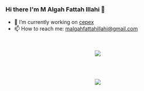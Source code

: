 ### Hi there I'm M Algah Fattah Illahi 👋
- 🔭 I’m currently working on [cepex](https://github.com/aryuuu/cepex-web)
- 📫 How to reach me: malgahfattahillahi@gmail.com
<br />
<p align="center">
  <img align="center" src="https://github-readme-stats.vercel.app/api?username=aryuuu&show_icons=true&theme=tokyonight" />
</p>
<br/>
<br />
<p align="center">
  <img align="center" src="https://github-readme-stats.vercel.app/api/top-langs/?username=aryuuu&show_icons=true&theme=tokyonight&layout=compac&langs_count=10t" />
</p>
<br/>


<!--
**aryuuu/aryuuu** is a ✨ _special_ ✨ repository because its `README.md` (this file) appears on your GitHub profile.

Here are some ideas to get you started:

- 🔭 I’m currently working on ...
- 🌱 I’m currently learning ...
- 👯 I’m looking to collaborate on ...
- 🤔 I’m looking for help with ...
- 💬 Ask me about ...
- 📫 How to reach me: ...
- 😄 Pronouns: ...
- ⚡ Fun fact: ...
-->
